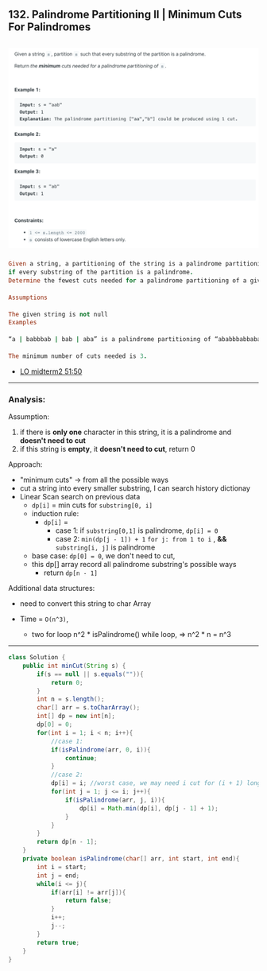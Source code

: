 ## 132. Palindrome Partitioning II | Minimum Cuts For Palindromes
![](img/2023-04-06-09-59-30.png)
---

```ruby
Given a string, a partitioning of the string is a palindrome partitioning 
if every substring of the partition is a palindrome. 
Determine the fewest cuts needed for a palindrome partitioning of a given string.

Assumptions

The given string is not null
Examples

“a | babbbab | bab | aba” is a palindrome partitioning of “ababbbabbababa”.

The minimum number of cuts needed is 3.
```

- [LO midterm2 51:50]()

---
### Analysis:


Assumption:
1. if there is **only one** character in this string, it is a palindrome and **doesn't need to cut**
2. if this string is **empty**, it **doesn't need to cut**, return 0


Approach:

- "minimum cuts" -> from all the possible ways
- cut a string into every smaller substring, I can search history dictionay
- Linear Scan search on previous data
	- `dp[i]` = min cuts for `substring[0, i]`
	- induction rule:
		- `dp[i]` =
			- case 1: if `substring[0,1]` is palindrome, `dp[i] = 0`
			- case 2: `min(dp[j - 1]) + 1`   `for j: from 1 to i` ,   **&&** `substring[i, j]` is palindrome 
	- base case: `dp[0] = 0`, we don't need to cut, 
	- this dp[] array record all palindrome substring's possible ways
	   - return `dp[n - 1]`

Additional data structures:

- need to convert this string to char Array


- Time = `O(n^3)`,      
  - two for loop n^2 * isPalindrome() while loop,   =>  n^2 * n = n^3

---






```java
class Solution {
    public int minCut(String s) {
        if(s == null || s.equals("")){
            return 0;
        }
        int n = s.length();
        char[] arr = s.toCharArray();
        int[] dp = new int[n];
        dp[0] = 0;
        for(int i = 1; i < n; i++){
            //case 1:
            if(isPalindrome(arr, 0, i)){
                continue;
            }
            //case 2:
            dp[i] = i; //worst case, we may need i cut for (i + 1) long array
            for(int j = 1; j <= i; j++){
                if(isPalindrome(arr, j, i)){
                    dp[i] = Math.min(dp[i], dp[j - 1] + 1);
                }
            }
        }
        return dp[n - 1];
    }
    private boolean isPalindrome(char[] arr, int start, int end){
        int i = start;
        int j = end;
        while(i <= j){
            if(arr[i] != arr[j]){
                return false;
            }
            i++;
            j--;
        }
        return true;
    }
}
```


